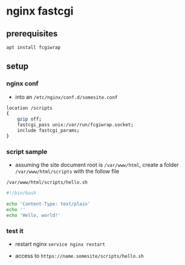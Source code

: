 # nginx fastcgi

## prerequisites

```sh
apt install fcgiwrap
```

## setup

### nginx conf

- into an `/etc/nginx/conf.d/somesite.conf`

```sh
location /scripts
{
    gzip off;
    fastcgi_pass unix:/var/run/fcgiwrap.socket;
    include fastcgi_params;
}
```

### script sample

- assuming the site document root is `/var/www/html`, create a folder `/var/www/html/scripts` with the follow file

`/var/www/html/scripts/hello.sh`


```sh
#!/bin/bash

echo 'Content-Type: text/plain'
echo ''
echo 'Hello, world!'
```

### test it

- restart nginx `service nginx restart`

- access to `https://name.somesite/scripts/hello.sh`
